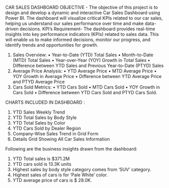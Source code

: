 CAR SALES DASHBOARD
OBJECTIVE - The objective of this project is to design and develop a dynamic and interactive Car Sales Dashboard using Power BI. The dashboard will visualize critical KPIs related to our car sales, helping us understand our sales performance over time and make data-driven decisions.
KPI’s Requirement- The dashboard provides real-time insights into key performance indicators (KPIs) related to sales data. This will enable us to make informed decisions, monitor our progress, and identify trends and opportunities for growth.
1.	Sales Overview:
•	Year-to-Date (YTD) Total Sales
•	Month-to-Date (MTD) Total Sales
•	Year-over-Year (YOY) Growth in Total Sales
•	Difference between YTD Sales and Previous Year-to-Date (PTYD) Sales
2.	Average Price Analysis:
•	YTD Average Price
•	MTD Average Price
•	YOY Growth in Average Price
•	Difference between YTD Average Price and PTYD Average Price
3.	Cars Sold Metrics:
•	YTD Cars Sold
•	MTD Cars Sold
•	YOY Growth in Cars Sold
•	Difference between YTD Cars Sold and PTYD Cars Sold.

CHARTS INCLUDED IN DASHBOARD :
1.	YTD Sales Weekly Trend
2.	YTD Total Sales by Body Style
3.	YTD Total Sales by Color
4.	YTD Cars Sold by Dealer Region
5.	Company-Wise Sales Trend in Grid Form
6.	Details Grid Showing All Car Sales Information

Following are the business insights drawn from the dashboard:
1.	YTD Total sales is $371.2M 
2.	YTD cars sold is 13.3K units
3.	Highest sales by body style category comes from ‘SUV’ category.
4.	Highest sales of cars is for ‘Pale White’ color.
5.	YTD average price of cars is $ 28.0K.



